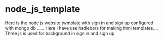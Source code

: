 # node_js_template
Here is the node js website twmplate with sign in and sign up configured with mongo db ......
Here I have use hadlebars for making html templates....
Three js is used for background in sign in and sign up
